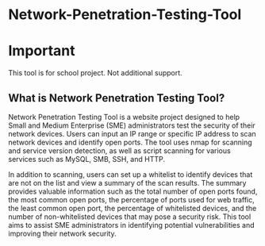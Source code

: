 # Network-Penetration-Testing-Tool

# Important
This tool is for school project. Not additional support.

## What is Network Penetration Testing Tool?
Network Penetration Testing Tool is a website project designed to help Small and Medium Enterprise (SME) administrators test the security of their network devices. Users can input an IP range or specific IP address to scan network devices and identify open ports. The tool uses nmap for scanning and service version detection, as well as script scanning for various services such as MySQL, SMB, SSH, and HTTP.

In addition to scanning, users can set up a whitelist to identify devices that are not on the list and view a summary of the scan results. The summary provides valuable information such as the total number of open ports found, the most common open ports, the percentage of ports used for web traffic, the least common open port, the percentage of whitelisted devices, and the number of non-whitelisted devices that may pose a security risk. This tool aims to assist SME administrators in identifying potential vulnerabilities and improving their network security.
